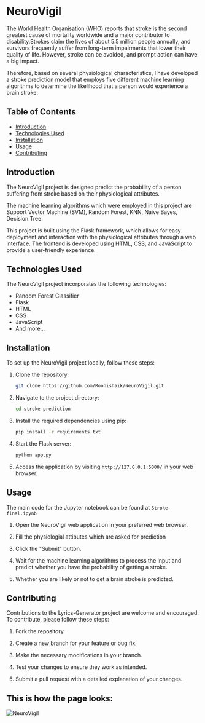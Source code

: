 # NeuroVigil
The World Health Organisation (WHO) reports that stroke is the second greatest cause of mortality worldwide and a major contributor to disability.Strokes claim the lives of about 5.5 million people annually, and survivors frequently suffer from long-term impairments that lower their quality of life. However, stroke can be avoided, and prompt action can have a big impact. 

Therefore, based on several physiological characteristics, I have developed a stroke prediction model that employs five different machine learning algorithms to determine the likelihood that a person would experience a brain stroke.

## Table of Contents

- [Introduction](#introduction)
- [Technologies Used](#technologies-used)
- [Installation](#installation)
- [Usage](#usage)
- [Contributing](#contributing)

## Introduction

The NeuroVigil project is designed predict the probability of a person suffering from stroke based on their physiological attributes.

The machine learning algorithms which were employed in this project are Support Vector Machine (SVM), Random Forest, KNN, Naive Bayes, Decision Tree.  

This project is built using the Flask framework, which allows for easy deployment and interaction with the physiological attributes through a web interface. The frontend is developed using HTML, CSS, and JavaScript to provide a user-friendly experience.

## Technologies Used

The NeuroVigil project incorporates the following technologies:

- Random Forest Classifier
- Flask
- HTML
- CSS
- JavaScript
- And more...

## Installation

To set up the NeuroVigil project locally, follow these steps:

1. Clone the repository:

   ```bash
   git clone https://github.com/Roohishaik/NeuroVigil.git
   ```

2. Navigate to the project directory:

   ```bash
   cd stroke prediction
   ```

3. Install the required dependencies using pip:

   ```bash
   pip install -r requirements.txt
   ```

4. Start the Flask server:

   ```bash
   python app.py
   ```

5. Access the application by visiting `http://127.0.0.1:5000/` in your web browser.

## Usage

The main code for the Jupyter notebook can be found at `Stroke-final.ipynb`

1. Open the NeuroVigil web application in your preferred web browser.

2. Fill the physiologial attibutes which are asked for prediction

3. Click the "Submit" button.

4. Wait for the machine learning algorithms to process the input and predict whether you have the probability of getting a stroke.

5. Whether you are likely or not to get a brain stroke is predicted.


## Contributing

Contributions to the Lyrics-Generator project are welcome and encouraged. To contribute, please follow these steps:

1. Fork the repository.

2. Create a new branch for your feature or bug fix.

3. Make the necessary modifications in your branch.

4. Test your changes to ensure they work as intended.

5. Submit a pull request with a detailed explanation of your changes.

## This is how the page looks:
![NeuroVigil](https://github.com/Roohishaik/NeuroVigil/assets/94975857/92492c0c-ffb8-45d8-aa86-9078a97cc3f8)


